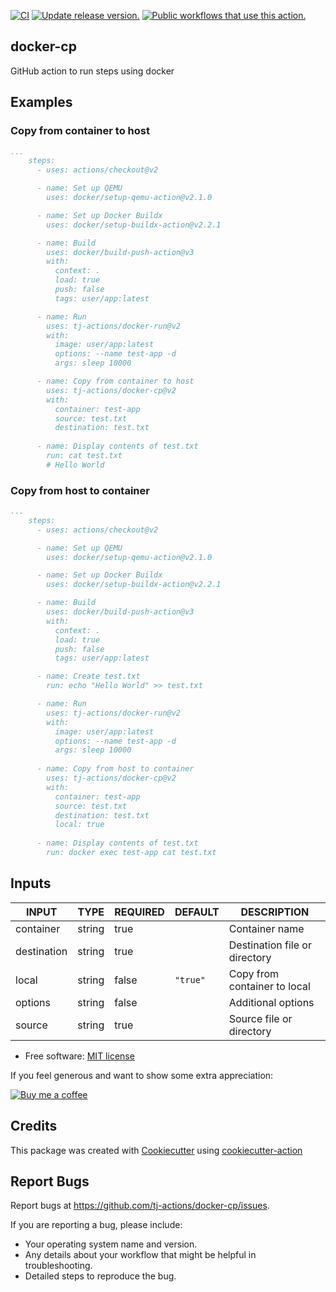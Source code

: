 [![CI](https://github.com/tj-actions/docker-cp/workflows/CI/badge.svg)](https://github.com/tj-actions/docker-cp/actions?query=workflow%3ACI)
[![Update release version.](https://github.com/tj-actions/docker-cp/workflows/Update%20release%20version./badge.svg)](https://github.com/tj-actions/docker-cp/actions?query=workflow%3A%22Update+release+version.%22)
[![Public workflows that use this action.](https://img.shields.io/endpoint?url=https%3A%2F%2Fused-by.vercel.app%2Fapi%2Fgithub-actions%2Fused-by%3Faction%3Dtj-actions%2Fdocker-cp%26badge%3Dtrue)](https://github.com/search?o=desc\&q=tj-actions+docker-cp+path%3A.github%2Fworkflows+language%3AYAML\&s=\&type=Code)

## docker-cp

GitHub action to run steps using docker

## Examples

### Copy from container to host

```yaml
...
    steps:
      - uses: actions/checkout@v2

      - name: Set up QEMU
        uses: docker/setup-qemu-action@v2.1.0

      - name: Set up Docker Buildx
        uses: docker/setup-buildx-action@v2.2.1

      - name: Build
        uses: docker/build-push-action@v3
        with:
          context: .
          load: true
          push: false
          tags: user/app:latest

      - name: Run
        uses: tj-actions/docker-run@v2
        with:
          image: user/app:latest
          options: --name test-app -d
          args: sleep 10000

      - name: Copy from container to host
        uses: tj-actions/docker-cp@v2
        with:
          container: test-app
          source: test.txt
          destination: test.txt
      
      - name: Display contents of test.txt
        run: cat test.txt
        # Hello World
```

### Copy from host to container

```yaml
...
    steps:
      - uses: actions/checkout@v2

      - name: Set up QEMU
        uses: docker/setup-qemu-action@v2.1.0

      - name: Set up Docker Buildx
        uses: docker/setup-buildx-action@v2.2.1

      - name: Build
        uses: docker/build-push-action@v3
        with:
          context: .
          load: true
          push: false
          tags: user/app:latest

      - name: Create test.txt
        run: echo "Hello World" >> test.txt

      - name: Run
        uses: tj-actions/docker-run@v2
        with:
          image: user/app:latest
          options: --name test-app -d
          args: sleep 10000
      
      - name: Copy from host to container
        uses: tj-actions/docker-cp@v2
        with:
          container: test-app
          source: test.txt
          destination: test.txt
          local: true
      
      - name: Display contents of test.txt
        run: docker exec test-app cat test.txt
```

## Inputs

<!-- AUTO-DOC-INPUT:START - Do not remove or modify this section -->

|    INPUT    |  TYPE  | REQUIRED | DEFAULT  |          DESCRIPTION          |
|-------------|--------|----------|----------|-------------------------------|
|  container  | string |   true   |          |        Container name         |
| destination | string |   true   |          | Destination file or directory |
|    local    | string |  false   | `"true"` | Copy from container to local  |
|   options   | string |  false   |          |      Additional options       |
|   source    | string |   true   |          |   Source file or directory    |

<!-- AUTO-DOC-INPUT:END -->

*   Free software: [MIT license](LICENSE)

If you feel generous and want to show some extra appreciation:

[![Buy me a coffee][buymeacoffee-shield]][buymeacoffee]

[buymeacoffee]: https://www.buymeacoffee.com/jackton1

[buymeacoffee-shield]: https://www.buymeacoffee.com/assets/img/custom_images/orange_img.png

## Credits

This package was created with [Cookiecutter](https://github.com/cookiecutter/cookiecutter) using [cookiecutter-action](https://github.com/tj-actions/cookiecutter-action)

## Report Bugs

Report bugs at https://github.com/tj-actions/docker-cp/issues.

If you are reporting a bug, please include:

*   Your operating system name and version.
*   Any details about your workflow that might be helpful in troubleshooting.
*   Detailed steps to reproduce the bug.
